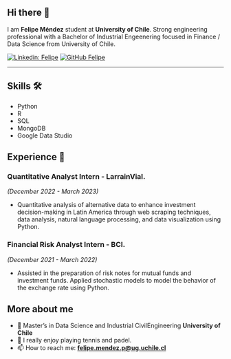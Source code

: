 ## Hi there 👋

I am **Felipe Méndez** student at **University of Chile**. Strong engineering professional with a Bachelor of Industrial Engeenering focused in Finance / Data Science from University of Chile.

[![Linkedin: Felipe](https://img.shields.io/badge/-Felipe-blue?style=flat-square&logo=Linkedin&logoColor=white&link=https://www.linkedin.com/in/ghazi-khan/)](https://www.linkedin.com/in/felipe-mendez-p/)
[![GitHub Felipe](https://img.shields.io/github/followers/Felipe-mendezp?label=follow&style=social)](https://github.com/Felipe-mendezp)

---

## Skills 🛠
- Python
- R
- SQL
- MongoDB
- Google Data Studio

## Experience 💼

### Quantitative Analyst Intern - LarrainVial.
*(December 2022 - March 2023)*

- Quantitative analysis of alternative data to enhance investment decision-making in Latin America through web scraping techniques, data analysis, natural language processing, and data visualization using Python.

### Financial Risk Analyst Intern - BCI.
*(December 2021 - March 2022)*

- Assisted in the preparation of risk notes for mutual funds and investment funds. Applied stochastic models to model the behavior of the exchange rate using Python.

## More about me
- 🔭 Master’s in Data Science and Industrial CivilEngineering **University of Chile**
- 🎾 I really enjoy playing tennis and padel.
- 📫 How to reach me:
  **[felipe.mendez.p@ug.uchile.cl](mailto:felipe.mendez.p@ug.uchile.cl)**
